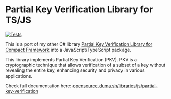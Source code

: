 # Partial Key Verification Library for TS/JS

[![Tests](https://img.shields.io/github/actions/workflow/status/kduma-OSS/JS-Partial-Key-Verification/node.js.yml?branch=master&label=build&style=flat-square)](https://github.com/kduma-OSS/JS-Partial-Key-Verification/actions/workflows/node.js.yml)

This is a port of my other C# library [Partial Key Verification Library for Compact Framework](https://opensource.duma.sh/libraries/net/partial-key-verification) into a JavaScript/TypeScript package.

This library implements Partial Key Verification (PKV). PKV is a cryptographic technique that allows verification of a subset of a key without revealing the entire key, enhancing security and privacy in various applications.

Check full documentation here: [opensource.duma.sh/libraries/js/partial-key-verification](https://opensource.duma.sh/libraries/js/partial-key-verification)